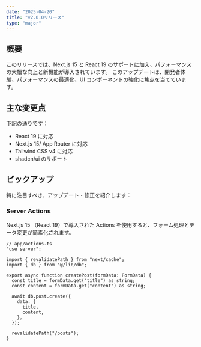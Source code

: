 ```yaml
---
date: "2025-04-20"
title: "v2.0.0リリース"
type: "major"
---
```

 
## 概要
 
このリリースでは、Next.js 15 と React 19 のサポートに加え、パフォーマンスの大幅な向上と新機能が導入されています。
このアップデートは、開発者体験、パフォーマンスの最適化、UI コンポーネントの強化に焦点を当てています。
 
## 主な変更点
 
下記の通りです：
 
- React 19 に対応
- Next.js 15/ App Router に対応
- Tailwind CSS v4 に対応
- shadcn/ui のサポート
 
## ピックアップ
 
特に注目すべき、アップデート・修正を紹介します：
 
### Server Actions
 
Next.js 15 （React 19）で導入された Actions を使用すると、フォーム処理とデータ変更が簡素化されます。
 
```tsx
// app/actions.ts
"use server";
 
import { revalidatePath } from "next/cache";
import { db } from "@/lib/db";
 
export async function createPost(formData: FormData) {
  const title = formData.get("title") as string;
  const content = formData.get("content") as string;
 
  await db.post.create({
    data: {
      title,
      content,
    },
  });
 
  revalidatePath("/posts");
}
```